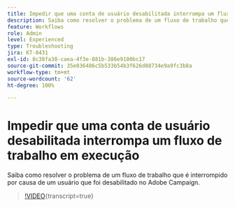 ```yaml
---
title: Impedir que uma conta de usuário desabilitada interrompa um fluxo de trabalho em execução
description: Saiba como resolver o problema de um fluxo de trabalho que é interrompido por causa de um usuário que foi desabilitado no Adobe Campaign.
feature: Workflows
role: Admin
level: Experienced
type: Troubleshooting
jira: KT-8431
exl-id: 8c38fa38-caea-4f3e-881b-386e9100bc17
source-git-commit: 35e036486c5b533b54b3f626d88734e9a9fc3b8a
workflow-type: tm+mt
source-wordcount: '62'
ht-degree: 100%

---
```


# Impedir que uma conta de usuário desabilitada interrompa um fluxo de trabalho em execução

Saiba como resolver o problema de um fluxo de trabalho que é interrompido por causa de um usuário que foi desabilitado no Adobe Campaign.


>[!VIDEO](https://video.tv.adobe.com/v/335988?quality=12&learn=on){transcript=true}
